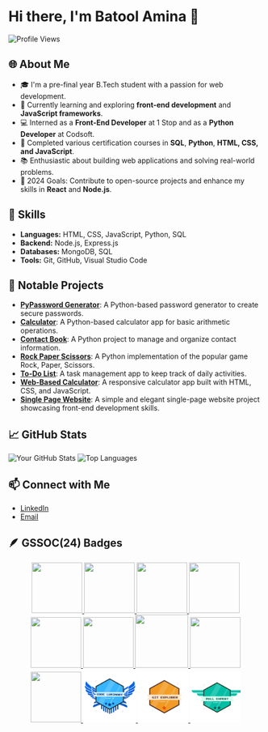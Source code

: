 # Hi there, I'm Batool Amina 👋

![Profile Views](https://komarev.com/ghpvc/?username=BatoolAmina&color=blue)

## 🌐 About Me
- 🎓 I'm a pre-final year B.Tech student with a passion for web development.
- 🌱 Currently learning and exploring **front-end development** and **JavaScript frameworks**.
- 💻 Interned as a **Front-End Developer** at 1 Stop and as a **Python Developer** at Codsoft.
- 🎉 Completed various certification courses in **SQL**, **Python**, **HTML, CSS, and JavaScript**.
- 📚 Enthusiastic about building web applications and solving real-world problems.
- 🥅 2024 Goals: Contribute to open-source projects and enhance my skills in **React** and **Node.js**.

## 💼 Skills
- **Languages:** HTML, CSS, JavaScript, Python, SQL
- **Backend:** Node.js, Express.js
- **Databases:** MongoDB, SQL
- **Tools:** Git, GitHub, Visual Studio Code

## 🌟 Notable Projects
- [**PyPassword Generator**](https://github.com/BatoolAmina/CODSOFT/blob/main/PasswordGenerator.py): A Python-based password generator to create secure passwords.
- [**Calculator**](https://github.com/BatoolAmina/CODSOFT/blob/main/Calculator.py): A Python-based calculator app for basic arithmetic operations.
- [**Contact Book**](https://github.com/BatoolAmina/CODSOFT/blob/main/ContactBook.py): A Python project to manage and organize contact information.
- [**Rock Paper Scissors**](https://github.com/BatoolAmina/CODSOFT/blob/main/RockPaperScissor.py): A Python implementation of the popular game Rock, Paper, Scissors.
- [**To-Do List**](https://github.com/BatoolAmina/CODSOFT/blob/main/ToDoList.py): A task management app to keep track of daily activities.
- [**Web-Based Calculator**](https://github.com/BatoolAmina/HtmlAndBootstrapCalculator): A responsive calculator app built with HTML, CSS, and JavaScript.
- [**Single Page Website**](https://github.com/BatoolAmina/SinglePageWebsite): A simple and elegant single-page website project showcasing front-end development skills.

## 📈 GitHub Stats
![Your GitHub Stats](https://github-readme-stats.vercel.app/api?username=BatoolAmina&show_icons=true&theme=radical)
![Top Languages](https://github-readme-stats.vercel.app/api/top-langs/?username=BatoolAmina&layout=compact&theme=radical)

## 📫 Connect with Me
- [LinkedIn](https://www.linkedin.com/in/batool-a-82a995250/)
- [Email](mailto:batool.amina.110@gmail.com)

## 🪶 GSSOC(24) Badges
<div style='display:flex; align-items:center; gap: 10px;' align='center'>
  <a href="https://gssoc.girlscript.tech/leaderboard">
    <img src="https://raw.githubusercontent.com/GSSoC24/Postman-Challenge/main/docs/assets/Postman%20White.png" width="100px" height="100px" />
    <img src="https://raw.githubusercontent.com/GSSoC24/Postman-Challenge/main/docs/assets/1.png" width="100px" height="100px" />
    <img src="https://raw.githubusercontent.com/GSSoC24/Postman-Challenge/main/docs/assets/2.png" width="100px" height="100px" />
    <img src="https://raw.githubusercontent.com/GSSoC24/Postman-Challenge/main/docs/assets/3.png" width="100px" height="100px" />
    <img src="https://raw.githubusercontent.com/GSSoC24/Postman-Challenge/main/docs/assets/4.png" width="100px" height="100px" />
    <img src="https://raw.githubusercontent.com/GSSoC24/Postman-Challenge/main/docs/assets/5.png" width="100px" height="100px" />
    <img src="https://raw.githubusercontent.com/GSSoC24/Postman-Challenge/main/docs/assets/6.png" width="105px" height="105px" />
    <img src="https://raw.githubusercontent.com/GSSoC24/Postman-Challenge/main/docs/assets/7.png" width="100px" height="100px" />
    <img src="https://raw.githubusercontent.com/GSSoC24/Postman-Challenge/main/docs/assets/8.png" width="100px" height="100px" />
    <img src="https://raw.githubusercontent.com/GSSoC24/Contributor/refs/heads/main/assets/Code%20Luminary.png" width="105px" height="105px" />
    <img src="https://raw.githubusercontent.com/GSSoC24/Contributor/refs/heads/main/assets/Git%20Explorer.png" width="100px" height="100px" />
    <img src="https://raw.githubusercontent.com/GSSoC24/Contributor/refs/heads/main/assets/Pull%20Expert.png" width="100px" height="100px" />
  </a>
</div>
